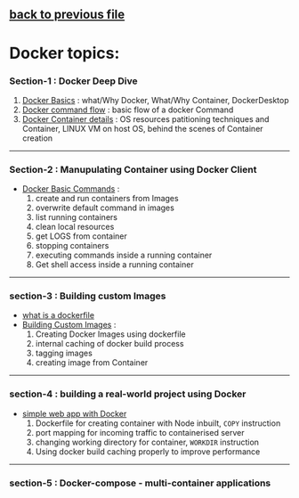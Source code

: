 [back to previous file](../README.md)
---
# Docker topics:


### Section-1 : Docker Deep Dive

1. [Docker Basics](./section-1/docker-basics.md) : what/Why Docker, What/Why Container, DockerDesktop
2. [Docker command flow](./section-1/dockercommandflow.md) : basic flow of a docker Command
3. [Docker Container details](./section-1/container.md) : OS resources patitioning techniques and Container, LINUX VM on host OS, behind the scenes of Container creation 

--- 

### Section-2 : Manupulating Container using Docker Client

- [Docker Basic Commands](./section-2/basic-commands.md) : 
   1. create and run containers from Images
   2. overwrite default command in images
   3. list running containers
   4. clean local resources
   5. get LOGS from container
   6. stopping containers
   7. executing commands inside a running container
   8. Get shell access inside a running container 


---

### section-3 :  Building custom Images

- [what is a dockerfile](./section-3/about-dockerfile.md)
- [Building Custom Images](./section-3/building-custom-images.md) : 
   1. Creating Docker Images using dockerfile
   2. internal caching of docker build process
   3. tagging images
   4. creating image from Container

--- 

### section-4 : building a real-world project using Docker

- [simple web app with Docker](./section-4/real-world-docker-project.md)
   1. Dockerfile for creating container with Node inbuilt, `COPY` instruction
   2. port mapping for incoming traffic to containerised server
   3. changing working directory for container, `WORKDIR` instruction
   4. Using docker build caching properly to improve performance

--- 

### section-5 : Docker-compose - multi-container applications